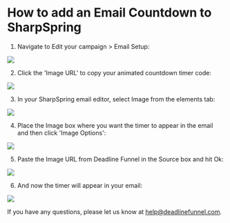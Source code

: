 # How to add an Email Countdown to SharpSpring

1. Navigate to Edit your campaign &gt; Email Setup:

![](https://s3.amazonaws.com/helpscout.net/docs/assets/53974d6ce4b0c76107b109d1/images/5b69e0af2c7d3a03f89d70ef/file-kNTrJGN0E3.png)

2. Click the 'Image URL' to copy your animated countdown timer code:

![](https://s3.amazonaws.com/helpscout.net/docs/assets/53974d6ce4b0c76107b109d1/images/5b69e0b90428631d7a89bd17/file-sSlrcN7lph.png)

3. In your SharpSpring email editor, select Image from the elements tab:

![](https://s3.amazonaws.com/helpscout.net/docs/assets/53974d6ce4b0c76107b109d1/images/5b69e2482c7d3a03f89d7100/file-FAFrvo7QzZ.png)

4. Place the Image box where you want the timer to appear in the email and then click 'Image Options':

![](https://s3.amazonaws.com/helpscout.net/docs/assets/53974d6ce4b0c76107b109d1/images/5b69e2542c7d3a03f89d7102/file-p5qvP7D0rA.png)

5. Paste the Image URL from Deadline Funnel in the Source box and hit Ok:

![](https://s3.amazonaws.com/helpscout.net/docs/assets/53974d6ce4b0c76107b109d1/images/5b69e2772c7d3a03f89d7105/file-A2Tkb9vX1x.png)

6. And now the timer will appear in your email:

![](https://s3.amazonaws.com/helpscout.net/docs/assets/53974d6ce4b0c76107b109d1/images/5b69e29e2c7d3a03f89d710b/file-fr7Zwdja97.png)

If you have any questions, please let us know at [help@deadlinefunnel.com](mailto:mailto:help@deadlinefunnel.com).

